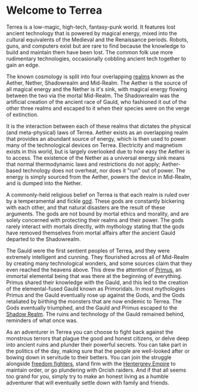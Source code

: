 # Welcome to Terrea

Terrea is a low-magic, high-tech, fantasy-punk world. It features lost ancient technology that is powered by magical energy, mixed into the cultural equivalents of the Medieval and the Renaissance periods. Robots, guns, and computers exist but are rare to find because the knowledge to build and maintain them have been lost. The common folk use more rudimentary technologies, occasionally cobbling ancient tech together to gain an edge.

The known cosmology is split into four overlapping [realms](#/cosmology/realms) known as the Aether, Nether, Shadowrealm and Mid-Realm. The Aether is the source of all magical energy and the Nether is it's sink, with magical energy flowing between the two via the mortal Mid-Realm. The Shadowrealm was the artificial creation of the ancient race of Gauld, who fashioned it out of the other three realms and escaped to it when their species were on the verge of extinction.

It is the interaction between each of these realms that dictates the physical (and meta-physical) laws of Terrea. Aether exists as an overlapping realm that provides an abundant source of energy, which is then used to power many of the technological devices on Terrea. Electricity and magnetism exists in this world, but is largely overlooked due to how easy the Aether is to access. The existence of the Nether as a universal energy sink means that normal thermodynamic laws and restrictions do not apply; Aether-based technology does not overheat, nor does it "run" out of power. The energy is simply sourced from the Aether, powers the device in Mid-Realm, and is dumped into the Nether.

A commonly-held religious belief on Terrea is that each realm is ruled over by a temperamental and fickle [god](#/cosmology/deities). These gods are constantly bickering with each other, and that natural disasters are the result of these arguments. The gods are not bound by mortal ethics and morality, and are solely concerned with protecting their realms and their power. The gods rarely interact with mortals directly, with mythology stating that the gods have removed themselves from mortal affairs after the ancient Gauld departed to the Shadowrealm. 

The Gauld were the first sentient peoples of Terrea, and they were extremely intelligent and cunning. They flourished across all of Mid-Realm by creating many technological wonders, and some sources claim that they even reached the heavens above. This drew the attention of [Primus](#/cosmology/deities), an immortal elemental being that was there at the beginning of everything. Primus shared their knowledge with the Gauld, and this led to the creation of the elemental-fused Gauld known as Primoridals. In most mythologies Primus and the Gauld eventually rose up against the Gods, and the Gods retaliated by birthing the monsters that are now endemic to Terrea. The Gods eventually triumphed, and the Gauld and Primus escaped to the [Shadow Realm](#/cosmology/realms). The ruins and technology of the Gauld remained behind, reminders of what once was.

As an adventurer in Terrea you can choose to fight back against the monstrous terrors that plague the good and honest citizens, or delve deep into ancient ruins and plunder their powerful secrets. You can take part in the politics of the day, making sure that the people are well-looked after or bowing down in servitude to their betters. You can join the struggle alongside [freedom fighters](#/nations?id=partisans), stand firm with the [Hentergrey Empire](#/nations?id=hentergrey) to maintain order, or go plundering with Orcish raiders. And if that all seems too grand for you, simply try to make an honest living as a humble adventurer that will eventually settle down with family and friends.
